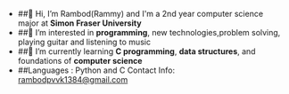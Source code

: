 - ##👋 Hi, I’m Rambod(Rammy) and I'm a 2nd year computer science major at **Simon Fraser University**
- ##👀 I’m interested in **programming**, new technologies,problem solving, playing guitar and listening to music
- ##🌱 I’m currently learning **C programming**, **data structures**, and foundations of **computer science** 
- ##Languages : Python and C
  Contact Info: rambodpvvk1384@gmail.com 
  


<!---
RambodFuture/RambodFuture is a ✨ special ✨ repository because its `README.md` (this file) appears on your GitHub profile.
You can click the Preview link to take a look at your changes.
--->
